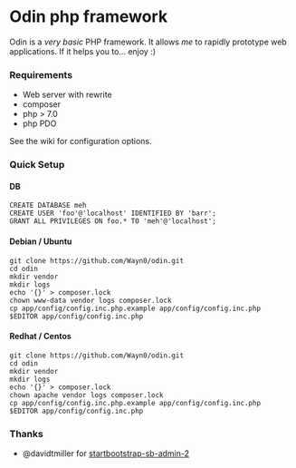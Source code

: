 Odin php framework
====

Odin is a *very basic* PHP framework. 
It allows _*me*_ to rapidly prototype web applications. 
If it helps you to... enjoy :)


### Requirements

* Web server with rewrite
* composer
* php > 7.0 
* php PDO

See the wiki for configuration options.

### Quick Setup

#### DB

```
CREATE DATABASE meh
CREATE USER 'foo'@'localhost' IDENTIFIED BY 'barr';
GRANT ALL PRIVILEGES ON foo.* TO 'meh'@'localhost';
```

#### Debian / Ubuntu

```
git clone https://github.com/Wayn0/odin.git
cd odin
mkdir vendor
mkdir logs
echo '{}' > composer.lock
chown www-data vendor logs composer.lock
cp app/config/config.inc.php.example app/config/config.inc.php
$EDITOR app/config/config.inc.php
```

#### Redhat / Centos

```
git clone https://github.com/Wayn0/odin.git
cd odin
mkdir vendor
mkdir logs
echo '{}' > composer.lock
chown apache vendor logs composer.lock
cp app/config/config.inc.php.example app/config/config.inc.php
$EDITOR app/config/config.inc.php
```

### Thanks

* @davidtmiller for [startbootstrap-sb-admin-2](https://github.com/BlackrockDigital/startbootstrap-sb-admin-2)
